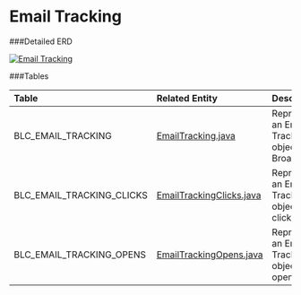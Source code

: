 # Email Tracking



###Detailed ERD

[![Email Tracking](dataModel/EmailTrackingDetailedERD.png)](_img/dataModel/EmailTrackingDetailedERD.png)

###Tables

| Table               | Related Entity    | Description                                         |
|:--------------------|:------------------|:----------------------------------------------------|
|BLC_EMAIL_TRACKING   | [EmailTracking.java](http://javadoc.broadleafcommerce.org/current/common/org/broadleafcommerce/common/email/domain/EmailTracking.html)          | Represents an Email Tracking object Broadleaf.  |
|BLC_EMAIL_TRACKING_CLICKS | [EmailTrackingClicks.java](http://javadoc.broadleafcommerce.org/current/common/org/broadleafcommerce/common/email/domain/EmailTrackingClicks.html)     | Represents an Email Tracking object for clicks.  |
|BLC_EMAIL_TRACKING_OPENS  | [EmailTrackingOpens.java](http://javadoc.broadleafcommerce.org/current/common/org/broadleafcommerce/common/email/domain/EmailTrackingOpens.html)     | Represents an Email Tracking object for opens.  |
